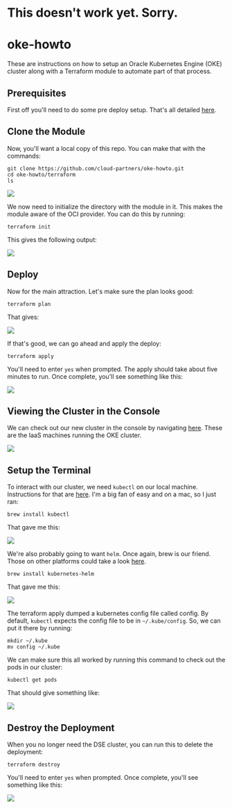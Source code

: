 # This doesn't work yet.  Sorry.

# oke-howto
These are instructions on how to setup an Oracle Kubernetes Engine (OKE) cluster along with a Terraform module to automate part of that process.

## Prerequisites
First off you'll need to do some pre deploy setup.  That's all detailed [here](https://github.com/cloud-partners/oci-prerequisites).

## Clone the Module
Now, you'll want a local copy of this repo.  You can make that with the commands:

    git clone https://github.com/cloud-partners/oke-howto.git
    cd oke-howto/terraform
    ls

![](./images/01%20-%20git%20clone.png)

We now need to initialize the directory with the module in it.  This makes the module aware of the OCI provider.  You can do this by running:

    terraform init

This gives the following output:

![](./images/02%20-%20terraform%20init.png)

## Deploy
Now for the main attraction.  Let's make sure the plan looks good:

    terraform plan

That gives:

![](./images/03%20-%20terraform%20plan.png)

If that's good, we can go ahead and apply the deploy:

    terraform apply

You'll need to enter `yes` when prompted.  The apply should take about five minutes to run.  Once complete, you'll see something like this:

![](./images/04%20-%20terraform%20apply.png)

## Viewing the Cluster in the Console
We can check out our new cluster in the console by navigating [here](https://console.us-phoenix-1.oraclecloud.com/a/compute/instances).  These are the IaaS machines running the OKE cluster.

![](./images/05%20-%20console.png)

## Setup the Terminal
To interact with our cluster, we need `kubectl` on our local machine.  Instructions for that are [here](https://kubernetes.io/docs/tasks/tools/install-kubectl/).  I'm a big fan of easy and on a mac, so I just ran:

    brew install kubectl

That gave me this:

![](./images/06%20-%20brew%20install%20kubectl.png)

We're also probably going to want `helm`.  Once again, brew is our friend.  Those on other platforms could take a look [here](https://github.com/helm/helm).

    brew install kubernetes-helm

That gave me this:

![](./images/07%20-%20brew%20install%20helm.png)

The terraform apply dumped a kubernetes config file called config.  By default, `kubectl` expects the config file to be in `~/.kube/config`.  So, we can put it there by running:

    mkdir ~/.kube
    mv config ~/.kube

We can make sure this all worked by running this command to check out the pods in our cluster:

    kubectl get pods

That should give something like:

![](./images/08%20-%20kubectl.png)

## Destroy the Deployment
When you no longer need the DSE cluster, you can run this to delete the deployment:

    terraform destroy

You'll need to enter `yes` when prompted.  Once complete, you'll see something like this:

![](./images/09%20-%20terraform%20destroy.png)
